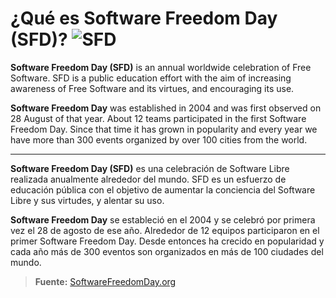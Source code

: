 # ¿Qué es Software Freedom Day (SFD)?  ![SFD](https://www.softwarefreedomday.org/images/warptheme/logo.png)

__Software Freedom Day (SFD)__ is an annual worldwide celebration of Free Software. SFD is a public education effort with the aim of increasing awareness of Free Software and its virtues, and encouraging its use.

__Software Freedom Day__ was established in 2004 and was first observed on 28 August of that year. About 12 teams participated in the first Software Freedom Day. Since that time it has grown in popularity and every year we have more than 300 events organized by over 100 cities from the world.

___

__Software Freedom Day (SFD)__ es una celebración de Software Libre realizada anualmente alrededor del mundo. SFD es un esfuerzo de educación pública con el objetivo de aumentar la conciencia del Software Libre y sus virtudes, y alentar su uso.

__Software Freedom Day__ se estableció en el 2004 y se celebró por primera vez el 28 de agosto de ese año. Alrededor de 12 equipos participaron en el primer Software Freedom Day. Desde entonces ha crecido en popularidad y cada año más de 300 eventos son organizados en más de 100 ciudades del mundo.  

> **Fuente:** [SoftwareFreedomDay.org](https://www.softwarefreedomday.org/)
